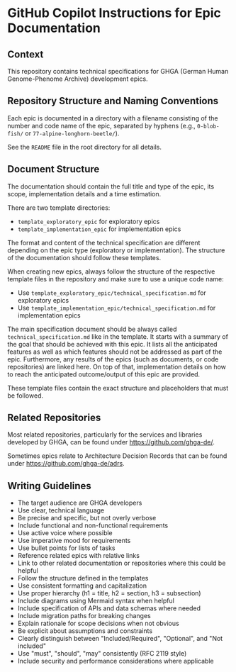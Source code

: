 # GitHub Copilot Instructions for Epic Documentation

## Context

This repository contains technical specifications for GHGA (German Human Genome-Phenome Archive) development epics.

## Repository Structure and Naming Conventions

Each epic is documented in a directory with a filename consisting of the number and code name of the epic, separated by hyphens (e.g., `0-blob-fish/` or `77-alpine-longhorn-beetle/`).

See the `README` file in the root directory for all details.

## Document Structure

The documentation should contain the full title and type of the epic, its scope, implementation details and a time estimation.

There are two template directories:
- `template_exploratory_epic` for exploratory epics
- `template_implementation_epic` for implementation epics

The format and content of the technical specification are different depending on the epic type (exploratory or implementation). The structure of the documentation should follow these templates.

When creating new epics, always follow the structure of the respective template files in the repository and make sure to use a unique code name:

- Use `template_exploratory_epic/technical_specification.md` for exploratory epics
- Use `template_implementation_epic/technical_specification.md` for implementation epics

The main specification document should be always called `technical_specification.md`
like in the template. It starts with a summary of the goal that should be achieved with this epic. It lists all the anticipated features as well as which features should not be addressed as part of the epic. Furthermore, any results of the epics (such as documents, or code repositories) are linked here. On top of that, implementation details on how to reach the anticipated outcome/output of this epic are provided.

These template files contain the exact structure and placeholders that must be followed.

## Related Repositories

Most related repositories, particularly for the services and libraries developed by GHGA, can be found under https://github.com/ghga-de/.

Sometimes epics relate to Architecture Decision Records that can be found under https://github.com/ghga-de/adrs.

## Writing Guidelines

- The target audience are GHGA developers
- Use clear, technical language
- Be precise and specific, but not overly verbose
- Include functional and non-functional requirements
- Use active voice where possible
- Use imperative mood for requirements
- Use bullet points for lists of tasks
- Reference related epics with relative links
- Link to other related documentation or repositories where this could be helpful
- Follow the structure defined in the templates
- Use consistent formatting and capitalization
- Use proper hierarchy (h1 = title, h2 = section, h3 = subsection)
- Include diagrams using Mermaid syntax when helpful
- Include specification of APIs and data schemas where needed
- Include migration paths for breaking changes
- Explain rationale for scope decisions when not obvious
- Be explicit about assumptions and constraints
- Clearly distinguish between "Included/Required", "Optional", and "Not included"
- Use "must", "should", "may" consistently (RFC 2119 style)
- Include security and performance considerations where applicable
